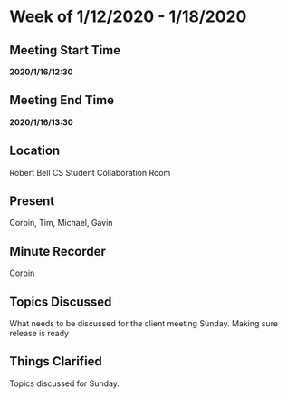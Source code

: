 # Week of 1/12/2020 - 1/18/2020

## Meeting Start Time

**2020/1/16/12:30**

## Meeting End Time

**2020/1/16/13:30**

## Location

Robert Bell CS Student Collaboration Room

## Present

Corbin, Tim, Michael, Gavin

## Minute Recorder

Corbin

## Topics Discussed

What needs to be discussed for the client meeting Sunday. Making sure release is ready

## Things Clarified

Topics discussed for Sunday.
